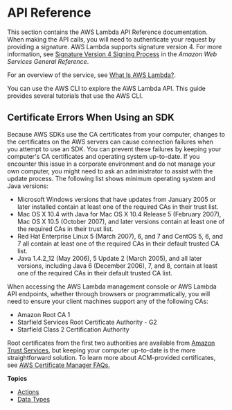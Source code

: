 # API Reference<a name="API_Reference"></a>

This section contains the AWS Lambda API Reference documentation\. When making the API calls, you will need to authenticate your request by providing a signature\. AWS Lambda supports signature version 4\. For more information, see [Signature Version 4 Signing Process](http://docs.aws.amazon.com/general/latest/gr/signature-version-4.html) in the *Amazon Web Services General Reference*\. 

For an overview of the service, see [What Is AWS Lambda?](welcome.md)\. 

You can use the AWS CLI to explore the AWS Lambda API\. This guide provides several tutorials that use the AWS CLI\.

## Certificate Errors When Using an SDK<a name="cert-errors"></a>

Because AWS SDKs use the CA certificates from your computer, changes to the certificates on the AWS servers can cause connection failures when you attempt to use an SDK\. You can prevent these failures by keeping your computer's CA certificates and operating system up\-to\-date\. If you encounter this issue in a corporate environment and do not manage your own computer, you might need to ask an administrator to assist with the update process\. The following list shows minimum operating system and Java versions:
+ Microsoft Windows versions that have updates from January 2005 or later installed contain at least one of the required CAs in their trust list\. 
+ Mac OS X 10\.4 with Java for Mac OS X 10\.4 Release 5 \(February 2007\), Mac OS X 10\.5 \(October 2007\), and later versions contain at least one of the required CAs in their trust list\. 
+ Red Hat Enterprise Linux 5 \(March 2007\), 6, and 7 and CentOS 5, 6, and 7 all contain at least one of the required CAs in their default trusted CA list\. 
+ Java 1\.4\.2\_12 \(May 2006\), 5 Update 2 \(March 2005\), and all later versions, including Java 6 \(December 2006\), 7, and 8, contain at least one of the required CAs in their default trusted CA list\. 

When accessing the AWS Lambda management console or AWS Lambda API endpoints, whether through browsers or programmatically, you will need to ensure your client machines support any of the following CAs: 
+ Amazon Root CA 1
+ Starfield Services Root Certificate Authority \- G2
+ Starfield Class 2 Certification Authority

Root certificates from the first two authorities are available from [Amazon Trust Services](https://www.amazontrust.com/repository/), but keeping your computer up\-to\-date is the more straightforward solution\. To learn more about ACM\-provided certificates, see [AWS Certificate Manager FAQs\.](https://aws.amazon.com/certificate-manager/faqs/#certificates) 

**Topics**
+ [Actions](API_Operations.md)
+ [Data Types](API_Types.md)